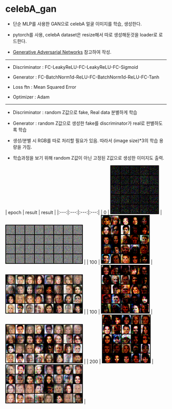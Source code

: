 # celebA_gan
* 단순 MLP를 사용한 GAN으로 celebA 얼굴 이미지를 학습, 생성한다.
* pytorch를 사용, celebA dataset은 resize해서 따로 생성해둔것을 loader로 로드한다.

* [Generative Adversarial Networks](https://arxiv.org/abs/1406.2661) 참고하여 작성.
***
* Discriminator : FC-LeakyReLU-FC-LeakyReLU-FC-Sigmoid
* Generator : FC-BatchNorm1d-ReLU-FC-BatchNorm1d-ReLU-FC-Tanh

* Loss ftn : Mean Squared Error
* Optimizer : Adam
***
* Discriminator : random Z값으로 fake, Real data 분별하게 학습
* Generator : random Z값으로 생성한 fake를 discriminator가 real로 판별하도록 학습

* 생성/분별 시 RGB를 따로 처리할 필요가 있음. 따라서 (image size)*3의 학습 용량을 가짐.

* 학습과정을 보기 위해 random Z값이 아닌 고정된 Z값으로 생성한 이미지도 출력.

| epoch | result | result |
|:---:|:---:|:---:|:---:|
| 0 | ![epoch0](./images/epoch0.png) | ![epoch0](./images/epoch0_fix.png) |
| 100 | ![epoch100](./images/epoch50.png) | ![epoch0](./images/epoch50_fix.png) |
| 100 | ![epoch100](./images/epoch100.png) | ![epoch0](./images/epoch100_fix.png) |
| 200 | ![epoch200](./images/epoch200.png) | ![epoch0](./images/epoch200_fix.png) |